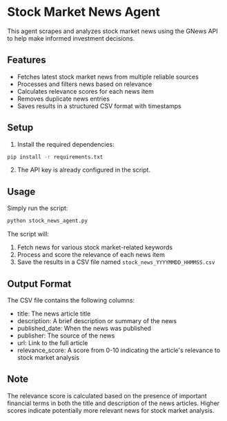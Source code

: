 # Stock Market News Agent

This agent scrapes and analyzes stock market news using the GNews API to help make informed investment decisions.

## Features

- Fetches latest stock market news from multiple reliable sources
- Processes and filters news based on relevance
- Calculates relevance scores for each news item
- Removes duplicate news entries
- Saves results in a structured CSV format with timestamps

## Setup

1. Install the required dependencies:
```bash
pip install -r requirements.txt
```

2. The API key is already configured in the script.

## Usage

Simply run the script:
```bash
python stock_news_agent.py
```

The script will:
1. Fetch news for various stock market-related keywords
2. Process and score the relevance of each news item
3. Save the results in a CSV file named `stock_news_YYYYMMDD_HHMMSS.csv`

## Output Format

The CSV file contains the following columns:
- title: The news article title
- description: A brief description or summary of the news
- published_date: When the news was published
- publisher: The source of the news
- url: Link to the full article
- relevance_score: A score from 0-10 indicating the article's relevance to stock market analysis

## Note

The relevance score is calculated based on the presence of important financial terms in both the title and description of the news articles. Higher scores indicate potentially more relevant news for stock market analysis. 